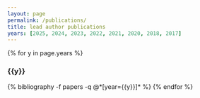 ```yaml
---
layout: page
permalink: /publications/
title: lead author publications
years: [2025, 2024, 2023, 2022, 2021, 2020, 2018, 2017]
---
```


{% for y in page.years %}
  <h3 class="year">{{y}}</h3>
  {% bibliography -f papers -q @*[year={{y}}]* %}
{% endfor %}
